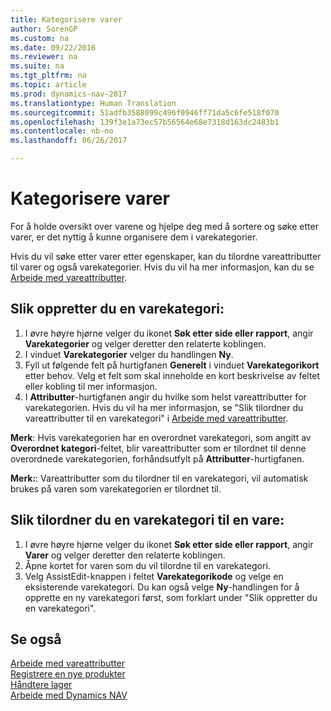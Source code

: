 ```yaml
---
title: Kategorisere varer
author: SorenGP
ms.custom: na
ms.date: 09/22/2016
ms.reviewer: na
ms.suite: na
ms.tgt_pltfrm: na
ms.topic: article
ms.prod: dynamics-nav-2017
ms.translationtype: Human Translation
ms.sourcegitcommit: 51adfb3588099c496f0946ff71da5c6fe518f070
ms.openlocfilehash: 139f3e1a73ec57b56564e68e7318d163dc2483b1
ms.contentlocale: nb-no
ms.lasthandoff: 06/26/2017

---
```


# <a name="how-to-categorize-items"></a>Kategorisere varer
For å holde oversikt over varene og hjelpe deg med å sortere og søke etter varer, er det nyttig å kunne organisere dem i varekategorier.

Hvis du vil søke etter varer etter egenskaper, kan du tilordne vareattributter til varer og også varekategorier. Hvis du vil ha mer informasjon, kan du se [Arbeide med vareattributter](inventory-how-work-item-attributes.md).

## <a name="to-create-an-item-category"></a>Slik oppretter du en varekategori:
1. I øvre høyre hjørne velger du ikonet **Søk etter side eller rapport**, angir **Varekategorier** og velger deretter den relaterte koblingen.
2. I vinduet **Varekategorier** velger du handlingen **Ny**.
3. Fyll ut følgende felt på hurtigfanen **Generelt** i vinduet **Varekategorikort** etter behov. Velg et felt som skal inneholde en kort beskrivelse av feltet eller kobling til mer informasjon.
4. I **Attributter**-hurtigfanen angir du hvilke som helst vareattributter for varekategorien. Hvis du vil ha mer informasjon, se "Slik tilordner du vareattributter til en varekategori" i [Arbeide med vareattributter](inventory-how-work-item-attributes.md).

**Merk**: Hvis varekategorien har en overordnet varekategori, som angitt av **Overordnet kategori**-feltet, blir vareattributter som er tilordnet til denne overordnede varekategorien, forhåndsutfylt på **Attributter**-hurtigfanen.

**Merk:**: Vareattributter som du tilordner til en varekategori, vil automatisk brukes på varen som varekategorien er tilordnet til.

## <a name="to-assign-an-item-category-to-an-item"></a>Slik tilordner du en varekategori til en vare:
1. I øvre høyre hjørne velger du ikonet **Søk etter side eller rapport**, angir **Varer** og velger deretter den relaterte koblingen.
2. Åpne kortet for varen som du vil tilordne til en varekategori.
3. Velg AssistEdit-knappen i feltet **Varekategorikode** og velge en eksisterende varekategori. Du kan også velge **Ny**-handlingen for å opprette en ny varekategori først, som forklart under "Slik oppretter du en varekategori".

## <a name="see-also"></a>Se også  
[Arbeide med vareattributter](inventory-how-work-item-attributes.md)  
[Registrere en nye produkter](inventory-how-register-new-products.md)  
[Håndtere lager](inventory-manage-inventory.md)  
[Arbeide med Dynamics NAV](ui-work-product.md)

